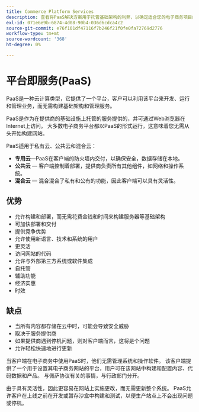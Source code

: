 ```yaml
---
title: Commerce Platform Services
description: 查看将PaaS解决方案用于托管基础架构的利弊，以确定适合您的电子商务项目的方法。
exl-id: 071e6e9b-6874-4d08-90b4-036d6cdca4c2
source-git-commit: e76f101df47116f7b246f21f0fe0fa72769d2776
workflow-type: tm+mt
source-wordcount: '368'
ht-degree: 0%

---
```


# 平台即服务(PaaS)

PaaS是一种云计算类型，它提供了一个平台，客户可以利用该平台来开发、运行和管理业务，而无需构建基础架构和管理服务。

PaaS是作为在提供商的基础设施上托管的服务提供的，并可通过Web浏览器在Internet上访问。 大多数电子商务平台都以PaaS的形式运行，这意味着您无需从头开始构建网站。

PaaS适用于私有云、公共云和混合云：

- **专用云**—PaaS在客户端的防火墙内交付，以确保安全，数据存储在本地。
- **公共云** — 客户端控制着部署，提供商负责所有其他组件，如网络和操作系统。
- **混合云** — 混合混合了私有和公有的功能，因此客户端可以具有灵活性。

## 优势

- 允许构建和部署，而无需花费金钱和时间来构建服务器等基础架构
- 可加快部署和交付
- 提供竞争优势
- 允许使用新语言、技术和系统的用户
- 更灵活
- 访问网站的代码
- 允许与外部第三方系统或软件集成
- 自托管
- 辅助功能
- 经济实惠
- 时效

## 缺点

- 当所有内容都存储在云中时，可能会导致安全威胁
- 取决于服务提供商
- 如果提供商遇到停机问题，则对客户端而言，这将是个问题
- 允许轻松快速地进行更新

当客户端在电子商务中使用PaaS时，他们无需管理系统和操作软件。 该客户端提供了一个用于设置其电子商务网站的平台，用户可在该网站中构建和配置内容、代码数据和产品。 与佩萨协议有关的事情，与行政部门分开。

由于具有灵活性，因此更容易在网站上实施更改，而无需更新整个系统。 PaaS允许客户在上线之前在开发或暂存沙盒中构建和测试，以便生产站点上不会出现问题或停机。
